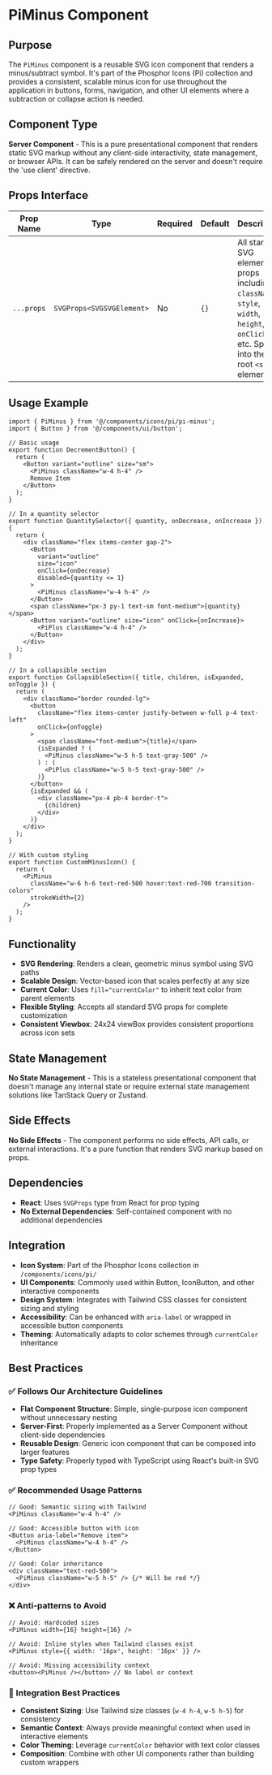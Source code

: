 # PiMinus Component

## Purpose
The `PiMinus` component is a reusable SVG icon component that renders a minus/subtract symbol. It's part of the Phosphor Icons (Pi) collection and provides a consistent, scalable minus icon for use throughout the application in buttons, forms, navigation, and other UI elements where a subtraction or collapse action is needed.

## Component Type
**Server Component** - This is a pure presentational component that renders static SVG markup without any client-side interactivity, state management, or browser APIs. It can be safely rendered on the server and doesn't require the 'use client' directive.

## Props Interface

| Prop Name | Type | Required | Default | Description |
|-----------|------|----------|---------|-------------|
| `...props` | `SVGProps<SVGSVGElement>` | No | `{}` | All standard SVG element props including `className`, `style`, `width`, `height`, `onClick`, etc. Spread into the root `<svg>` element |

## Usage Example

```tsx
import { PiMinus } from '@/components/icons/pi/pi-minus';
import { Button } from '@/components/ui/button';

// Basic usage
export function DecrementButton() {
  return (
    <Button variant="outline" size="sm">
      <PiMinus className="w-4 h-4" />
      Remove Item
    </Button>
  );
}

// In a quantity selector
export function QuantitySelector({ quantity, onDecrease, onIncrease }) {
  return (
    <div className="flex items-center gap-2">
      <Button 
        variant="outline" 
        size="icon"
        onClick={onDecrease}
        disabled={quantity <= 1}
      >
        <PiMinus className="w-4 h-4" />
      </Button>
      <span className="px-3 py-1 text-sm font-medium">{quantity}</span>
      <Button variant="outline" size="icon" onClick={onIncrease}>
        <PiPlus className="w-4 h-4" />
      </Button>
    </div>
  );
}

// In a collapsible section
export function CollapsibleSection({ title, children, isExpanded, onToggle }) {
  return (
    <div className="border rounded-lg">
      <button 
        className="flex items-center justify-between w-full p-4 text-left"
        onClick={onToggle}
      >
        <span className="font-medium">{title}</span>
        {isExpanded ? (
          <PiMinus className="w-5 h-5 text-gray-500" />
        ) : (
          <PiPlus className="w-5 h-5 text-gray-500" />
        )}
      </button>
      {isExpanded && (
        <div className="px-4 pb-4 border-t">
          {children}
        </div>
      )}
    </div>
  );
}

// With custom styling
export function CustomMinusIcon() {
  return (
    <PiMinus 
      className="w-6 h-6 text-red-500 hover:text-red-700 transition-colors"
      strokeWidth={2}
    />
  );
}
```

## Functionality
- **SVG Rendering**: Renders a clean, geometric minus symbol using SVG paths
- **Scalable Design**: Vector-based icon that scales perfectly at any size
- **Current Color**: Uses `fill="currentColor"` to inherit text color from parent elements
- **Flexible Styling**: Accepts all standard SVG props for complete customization
- **Consistent Viewbox**: 24x24 viewBox provides consistent proportions across icon sets

## State Management
**No State Management** - This is a stateless presentational component that doesn't manage any internal state or require external state management solutions like TanStack Query or Zustand.

## Side Effects
**No Side Effects** - The component performs no side effects, API calls, or external interactions. It's a pure function that renders SVG markup based on props.

## Dependencies
- **React**: Uses `SVGProps` type from React for prop typing
- **No External Dependencies**: Self-contained component with no additional dependencies

## Integration
- **Icon System**: Part of the Phosphor Icons collection in `/components/icons/pi/`
- **UI Components**: Commonly used within Button, IconButton, and other interactive components
- **Design System**: Integrates with Tailwind CSS classes for consistent sizing and styling
- **Accessibility**: Can be enhanced with `aria-label` or wrapped in accessible button components
- **Theming**: Automatically adapts to color schemes through `currentColor` inheritance

## Best Practices

### ✅ Follows Our Architecture Guidelines
- **Flat Component Structure**: Simple, single-purpose icon component without unnecessary nesting
- **Server-First**: Properly implemented as a Server Component without client-side dependencies
- **Reusable Design**: Generic icon component that can be composed into larger features
- **Type Safety**: Properly typed with TypeScript using React's built-in SVG prop types

### ✅ Recommended Usage Patterns
```tsx
// Good: Semantic sizing with Tailwind
<PiMinus className="w-4 h-4" />

// Good: Accessible button with icon
<Button aria-label="Remove item">
  <PiMinus className="w-4 h-4" />
</Button>

// Good: Color inheritance
<div className="text-red-500">
  <PiMinus className="w-5 h-5" /> {/* Will be red */}
</div>
```

### ❌ Anti-patterns to Avoid
```tsx
// Avoid: Hardcoded sizes
<PiMinus width={16} height={16} />

// Avoid: Inline styles when Tailwind classes exist
<PiMinus style={{ width: '16px', height: '16px' }} />

// Avoid: Missing accessibility context
<button><PiMinus /></button> // No label or context
```

### 🎯 Integration Best Practices
- **Consistent Sizing**: Use Tailwind size classes (`w-4 h-4`, `w-5 h-5`) for consistency
- **Semantic Context**: Always provide meaningful context when used in interactive elements
- **Color Theming**: Leverage `currentColor` behavior with text color classes
- **Composition**: Combine with other UI components rather than building custom wrappers